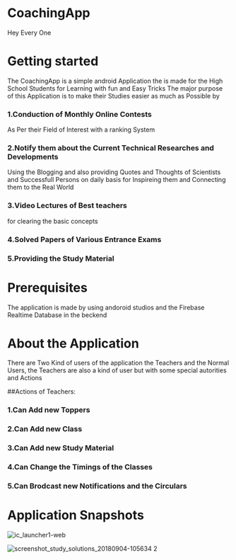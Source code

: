 # CoachingApp

Hey Every One

# Getting started

The CoachingApp is a simple android Application the is made for the High School Students for Learning with fun and Easy Tricks
The major purpose of this Application is to make their Studies easier as much as Possible by 

### 1.Conduction of Monthly Online Contests 
As Per their Field of Interest with a ranking System 
### 2.Notify them about the Current Technical Researches and Developments 
Using the Blogging and also providing Quotes and Thoughts of Scientists and Successfull Persons on daily basis for Inspireing them and Connecting
them to the Real World
### 3.Video Lectures of Best teachers
for clearing the basic concepts
### 4.Solved Papers of Various Entrance Exams
### 5.Providing the Study Material


# Prerequisites

The application is made by using andoroid studios and the Firebase Realtime Database in the beckend 


# About the Application


There are Two Kind of users of the application the Teachers and the Normal Users, the Teachers are also a kind of user but with 
some special autorities and Actions 

##Actions of Teachers:

### 1.Can Add new Toppers
### 2.Can Add new Class
### 3.Can Add new Study Material
### 4.Can Change the Timings of the Classes
### 5.Can Brodcast new Notifications and the Circulars

 # Application Snapshots
 
 
![ic_launcher1-web](https://user-images.githubusercontent.com/24757345/45013959-90e02300-b03a-11e8-8e82-92e782b2259f.png)

![screenshot_study_solutions_20180904-105634 2](https://user-images.githubusercontent.com/24757345/45014185-47440800-b03b-11e8-8090-7f9a077f75e1.png)

